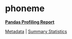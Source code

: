 # phoneme

[**Pandas Profiling Report**](https://epistasislab.github.io/penn-ml-benchmarks/profile/phoneme.html)

[Metadata](metadata.yaml) | [Summary Statistics](summary_stats.tsv)
